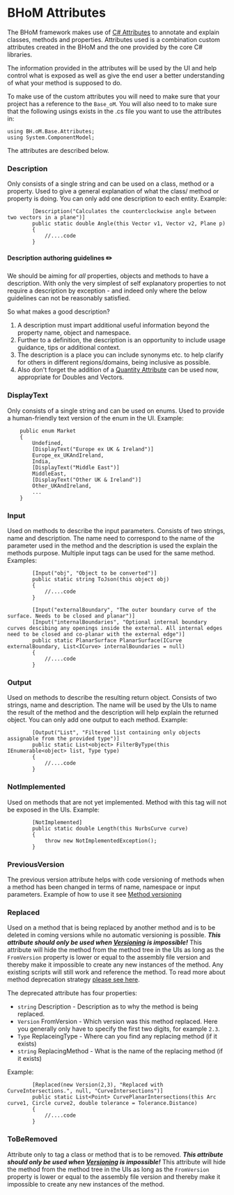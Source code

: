 # BHoM Attributes

The BHoM framework makes use of [C# Attributes](https://docs.microsoft.com/en-us/dotnet/csharp/programming-guide/concepts/attributes/) to annotate and explain classes, methods and properties. Attributes used is a combination custom attributes created in the BHoM and the one provided by the core C# libraries.

The information provided in the attributes will be used by the UI and help control what is exposed as well as give the end user a better understanding of what your method is supposed to do.

To make use of the custom attributes you will need to make sure that your project has a reference to the `Base_oM`. You will also need to to make sure that the following usings exists in the .cs file you want to use the attributes in:

```
using BH.oM.Base.Attributes;
using System.ComponentModel;
```

The attributes are described below.

### Description

Only consists of a single string and can be used on a class, method or a property. Used to give a general explanation of what the class/ method or property is doing. You can only add one description to each entity. Example:

```
        [Description("Calculates the counterclockwise angle between two vectors in a plane")]
        public static double Angle(this Vector v1, Vector v2, Plane p)
        {
            //....code
        }
```



#### Description authoring guidelines ✏️ 


We should be aiming for _all_ properties, objects and methods to have a description. With only the very simplest of self explanatory properties to not require a description by exception - and indeed only where the below guidelines can not be reasonably satisfied. 

So what makes a good description?

1. A description must impart additional useful information beyond the property name, object and namespace. 
2. Further to a definition, the description is an opportunity to include usage guidance, tips or additional context.
3. The description is a place you can include synonyms etc. to help clarify for others in different regions/domains, being inclusive as possible.
4. Also don't forget the addition of a [Quantity Attribute](https://github.com/BHoM/BHoM/tree/master/Quantities_oM/Attributes) can be used now, appropriate for Doubles and Vectors.

### DisplayText

Only consists of a single string and can be used on enums. Used to provide a human-friendly text version of the enum in the UI. Example:

```
    public enum Market
    {
        Undefined,
        [DisplayText("Europe ex UK & Ireland")]
        Europe_ex_UKAndIreland,
        India,
        [DisplayText("Middle East")]
        MiddleEast,
        [DisplayText("Other UK & Ireland")]
        Other_UKAndIreland,
        ...
    }
```


### Input
Used on methods to describe the input parameters. Consists of two strings, name and description. The name need to correspond to the name of the parameter used in the method and the description is used the explain the methods purpose. Multiple input tags can be used for the same method. Examples:

```
        [Input("obj", "Object to be converted")]
        public static string ToJson(this object obj)
        {
            //....code
        }
```

```
        [Input("externalBoundary", "The outer boundary curve of the surface. Needs to be closed and planar")]
        [Input("internalBoundaries", "Optional internal boundary curves descibing any openings inside the external. All internal edges need to be closed and co-planar with the external edge")]
        public static PlanarSurface PlanarSurface(ICurve externalBoundary, List<ICurve> internalBoundaries = null)
        {
            //....code
        }
```

### Output
Used on methods to describe the resulting return object. Consists of two strings, name and description. The name will be used by the UIs to name the result of the method and the description will help explain the returned object. You can only add one output to each method. Example:

```
        [Output("List", "Filtered list containing only objects assignable from the provided type")]
        public static List<object> FilterByType(this IEnumerable<object> list, Type type)
        {
            //....code
        }
```

### NotImplemented
Used on methods that are not yet implemented. Method with this tag will not be exposed in the UIs. Example:

```
        [NotImplemented]
        public static double Length(this NurbsCurve curve)
        {
            throw new NotImplementedException();
        }
```

### PreviousVersion
The previous version attribute helps with code versioning of methods when a method has been changed in terms of name, namespace or input parameters. Example of how to use it see [Method versioning](/documentation/Versioning---How-to-modify-code-without-breaking-user-scripts#modifying-methods)

### Replaced
Used on a method that is being replaced by another method and is to be deleted in coming versions while no automatic versioning is possible. **_This attribute should only be used when [Versioning](/documentation/Versioning---How-to-modify-code-without-breaking-user-scripts) is impossible!_** This attribute will hide the method from the method tree in the UIs as long as the `FromVersion` property is lower or equal to the assembly file version and thereby make it impossible to create any new instances of the method. Any existing scripts will still work and reference the method. To read more about method deprecation strategy [please see here](/documentation/Backwards-compatibility).

The deprecated attribute has four properties:

- `string` Description - Description as to why the method is being replaced.
- `Version` FromVersion - Which version was this method replaced. Here you generally only have to specify the first two digits, for example `2.3`.
- `Type` ReplaceingType - Where can you find any replacing method (if it exists)
- `string` ReplacingMethod - What is the name of the replacing method (if it exists)

Example:

```
        [Replaced(new Version(2,3), "Replaced with CurveIntersections.", null, "CurveIntersections")]
        public static List<Point> CurvePlanarIntersections(this Arc curve1, Circle curve2, double tolerance = Tolerance.Distance)
        {
            //....code
        }
```

### ToBeRemoved
Attribute only to tag a class or method that is to be removed. **_This attribute should only be used when [Versioning](/documentation/Versioning---How-to-modify-code-without-breaking-user-scripts) is impossible!_** This attribute will hide the method from the method tree in the UIs as long as the `FromVersion` property is lower or equal to the assembly file version and thereby make it impossible to create any new instances of the method.

